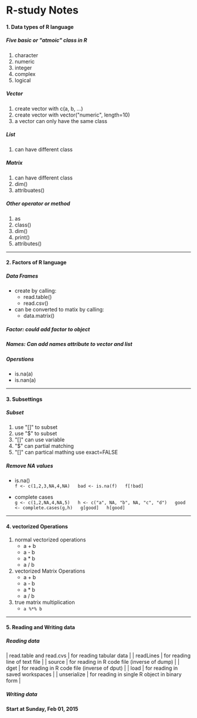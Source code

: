 # R-study Notes

#### 1. Data types of R language

##### Five basic or "atmoic" class in R
 1. character
 2. numeric
 3. integer
 4. complex
 4. logical 

##### Vector
 1. create vector with c(a, b, ...)
 2. create vector with vector("numeric", length=10)
 3. a vector can only have the same class 

##### List
 1. can have different class

##### Matrix
 1. can have different class
 2. dim()
 3. attribuates()

##### Other operator or method
 1. as
 2. class()
 3. dim()
 4. print()
 5. attributes()

---
 
#### 2. Factors of R language

##### Data Frames
- create by calling:
    + read.table()
    + read.csv()
- can be converted to matix by calling:
    + data.matrix()

##### Factor: could add factor to object

##### Names: Can add names attribute to vector and list

##### Operstions 
- is.na(a)
- is.nan(a) 

---

#### 3. Subsettings

##### Subset
1. use "[]" to subset
2. use "$" to subset
3. "[]" can use variable
4. "$" can partial matching
5. "[]" can partical mathing use exact=FALSE

##### Remove NA values
- is.na()  
   `f <- c(1,2,3,NA,4,NA)  
    bad <- is.na(f)  
    f[!bad]` 

- complete cases  
    `g <- c(1,2,NA,4,NA,5)  
    h <- c("a", NA, "b", NA, "c", "d")  
    good <- complete.cases(g,h)  
    g[good]  
    h[good]` 

---

#### 4. vectorized Operations
1. normal vectorized operations
    - a + b
    - a - b
    - a * b
    - a / b
2. vectorized Matrix Operations
    - a + b
    - a - b
    - a * b
    - a / b
3. true matrix multiplication
    - `a %*% b`

---

#### 5. Reading and Writing data

##### Reading data

| read.table and read.cvs  | for reading tabular data |
| readLines                | for reading line of text file |
| source                   | for reading in R code file (inverse of dump) |
| dget                     | for reading in R code file (inverse of dput) |
| load                     | for reading in saved workspaces |
| unserialize              | for reading in single R object in binary form |

##### Writing data

#### Start at Sunday, Feb 01, 2015
